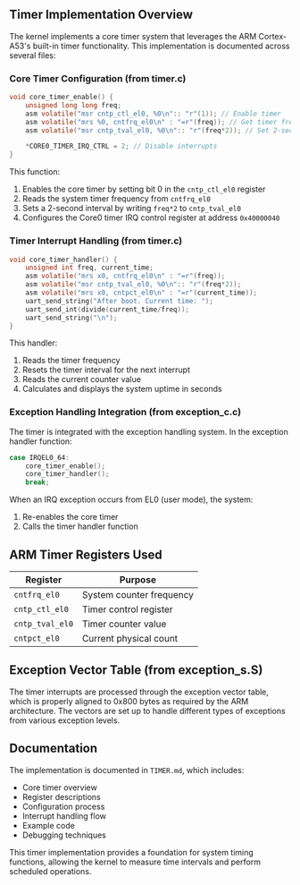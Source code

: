 ## Timer Implementation Overview

The kernel implements a core timer system that leverages the ARM Cortex-A53's built-in timer functionality. This implementation is documented across several files:

### Core Timer Configuration (from timer.c)

```c
void core_timer_enable() {
    unsigned long long freq;
    asm volatile("msr cntp_ctl_el0, %0\n":: "r"(1)); // Enable timer
    asm volatile("mrs %0, cntfrq_el0\n" : "=r"(freq)); // Get timer frequency
    asm volatile("msr cntp_tval_el0, %0\n":: "r"(freq*2)); // Set 2-second interval

    *CORE0_TIMER_IRQ_CTRL = 2; // Disable interrupts
}
```

This function:
1. Enables the core timer by setting bit 0 in the `cntp_ctl_el0` register
2. Reads the system timer frequency from `cntfrq_el0`
3. Sets a 2-second interval by writing `freq*2` to `cntp_tval_el0`
4. Configures the Core0 timer IRQ control register at address `0x40000040`

### Timer Interrupt Handling (from timer.c)

```c
void core_timer_handler() {
    unsigned int freq, current_time;
    asm volatile("mrs x0, cntfrq_el0\n" : "=r"(freq));
    asm volatile("msr cntp_tval_el0, %0\n":: "r"(freq*2));  
    asm volatile("mrs x0, cntpct_el0\n" : "=r"(current_time));
    uart_send_string("After boot. Current time: ");
    uart_send_int(divide(current_time/freq));
    uart_send_string("\n");
}
```

This handler:
1. Reads the timer frequency
2. Resets the timer interval for the next interrupt
3. Reads the current counter value 
4. Calculates and displays the system uptime in seconds

### Exception Handling Integration (from exception_c.c)

The timer is integrated with the exception handling system. In the exception handler function:

```c
case IRQEL0_64:
    core_timer_enable();
    core_timer_handler();
    break;
```

When an IRQ exception occurs from EL0 (user mode), the system:
1. Re-enables the core timer
2. Calls the timer handler function

## ARM Timer Registers Used

| Register | Purpose |
|----------|---------|
| `cntfrq_el0` | System counter frequency |
| `cntp_ctl_el0` | Timer control register |
| `cntp_tval_el0` | Timer counter value |
| `cntpct_el0` | Current physical count |

## Exception Vector Table (from exception_s.S)

The timer interrupts are processed through the exception vector table, which is properly aligned to 0x800 bytes as required by the ARM architecture. The vectors are set up to handle different types of exceptions from various exception levels.

## Documentation

The implementation is documented in `TIMER.md`, which includes:
- Core timer overview
- Register descriptions
- Configuration process
- Interrupt handling flow
- Example code
- Debugging techniques

This timer implementation provides a foundation for system timing functions, allowing the kernel to measure time intervals and perform scheduled operations.
